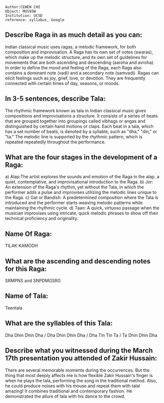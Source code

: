 ```
Author:CEWEN CHI
Object: MUS95W
Institution: UCSD
reference: syllabus, Google
```

## Describe Raga in as much detail as you can: 

Indian classical music uses ragas, a melodic framework, for both composition and improvisation.
A Raga has its own set of notes (swaras), which make up the melodic structure, and its own set of guidelines for movements
that are both ascending and descending (aaroha and avroha). In order to define the mood and feeling of the Raga, each Raga
also contains a dominant note (vadi) and a secondary note (samvadi). Ragas can elicit feelings such as joy, grief, love,
or devotion. They are frequently connected with certain times of day, seasons, or moods.

## In 3-5 sentences, describe Tala:

The rhythmic framework known as tala in Indian classical music gives compositions and improvisations a structure.
It consists of a series of beats that are grouped together into groupings called vibhags or angas and distinguished
by certain hand motions or claps. Each beat in a tala, which has a set number of beats, is denoted by a syllable, 
such as "dha," "din," or "ta." The melodic line is supported by the rhythmic pattern, which is repeated repeatedly throughout the performance.

## What are the four stages in the development of a Raga:

a) Alap:The artist explores the sounds and emotion of the Raga in the alap, a quiet, contemplative, and improvisational introduction to the Raga.
b) Jor: An extension of the Raga's rhythm, yet without the Tala, in which the performer adds a pulse and improvises utilizing the melodic lines unique to the Raga.
c) Gat or Bandish: A predetermined composition where the Tala is introduced and the performer starts weaving melodic patterns while maintaining the rhythmic cycle.
d) Taan: A quick, virtuoso passage when the musician improvises using intricate, quick melodic phrases to show off their technical proficiency and originality.

## Name Of Raga:

TILAK KAMODH

## What are the ascending and descending notes for this Raga:

SRMPNS and SNPDMGSRG

## Name of Tala:

Teentala 

## What are the syllables of this Tala:

Dha Dhin Dhin Dha / Dha Dhin Dhin Dha / Dha Tin Tin Ta / Ta Dhin Dhin Dha

## Describe what you witnessed during the March 17th presentation you attended of Zakir Hussain:

There are several memorable moments during the occurrences. But the thing that most deeply affects me 
is how flexible Zakir Hussain's finger is when he plays the tala, performing the song in the traditional method.
Also, he could produce noises with his mouse and repeat them with tala! amazing! It combines traditional and contemporary fashion.
He demonstrated the allure of tala with his dance to the crowd.

